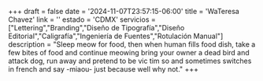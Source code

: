 +++
draft  = false
date   = '2024-11-07T23:57:15-06:00'
title  = 'WaTeresa Chavez'
link   = ''
estado = 'CDMX'
servicios = ["Lettering","Branding","Diseño de Tipografía","Diseño Editorial","Caligrafía","Ingeniería de Fuentes","Rotulación Manual"]
description = "Sleep meow for food, then when human fills food dish, take a few bites of food and continue meowing bring your owner a dead bird and attack dog, run away and pretend to be vic  tim so and sometimes switches in french and say -miaou- just because well why not."
+++